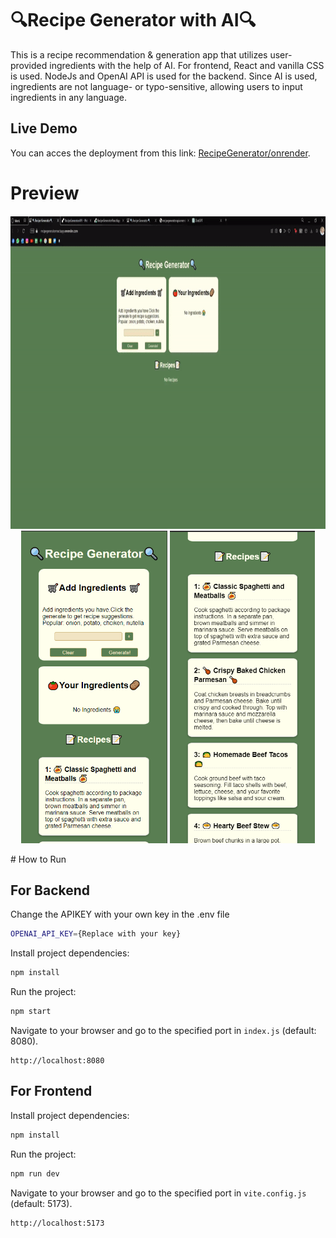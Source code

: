 # 🔍Recipe Generator with AI🔍
This is a recipe recommendation & generation app that utilizes user-provided ingredients with the help of AI.  For frontend, React and vanilla CSS is used. NodeJs and OpenAI API is used for the backend. Since AI is used, ingredients are not language- or typo-sensitive, allowing users to input ingredients in any language.

## Live Demo
You can acces the deployment from this link: [RecipeGenerator/onrender](https://recipegeneratorreactapp.onrender.com).

# Preview 
<h4 align="center">


</h4>


<p align="center">
  <img src="Media/RecipeAppGif.gif" height= "500">
  <img src="Media/SS1.png" height= "500"> <img src="Media/SS2.png" height= "500">
</p>
# How to Run

## For Backend

Change the APIKEY with your own key in the .env file

```bash
OPENAI_API_KEY={Replace with your key}
```

Install project dependencies:
```bash
npm install
```
Run the project:
```bash
npm start
```
Navigate to your browser and go to the specified port in `index.js` (default: 8080).
```
http://localhost:8080
```


## For Frontend

Install project dependencies:
```bash
npm install
```
Run the project:
```bash
npm run dev
```
Navigate to your browser and go to the specified port in `vite.config.js` (default: 5173).
```
http://localhost:5173
```
